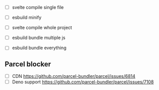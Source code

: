 
- [ ] svelte compile single file
- [ ] esbuild minify
- [ ] svelte compile whole project
- [ ] esbuild bundle multiple js
- [ ] esbuild bundle everything


## Parcel blocker

- [ ] CDN https://github.com/parcel-bundler/parcel/issues/6814
- [ ] Deno support https://github.com/parcel-bundler/parcel/issues/7108